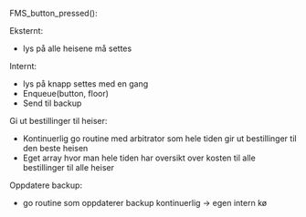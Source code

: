 FMS_button_pressed():

Eksternt:
- lys på alle heisene må settes

Internt:
- lys på knapp settes med en gang
- Enqueue(button, floor)
- Send til backup



Gi ut bestillinger til heiser:
- Kontinuerlig go routine med arbitrator som hele tiden gir ut bestillinger til den beste heisen
- Eget array hvor man hele tiden har oversikt over kosten til alle bestillinger til alle heiser



Oppdatere backup:
- go routine som oppdaterer backup kontinuerlig
    -> egen intern kø
